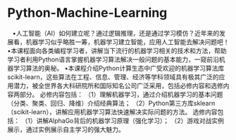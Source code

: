 # Python-Machine-Learning
    •人工智能（AI）如何建立呢？通过逻辑推理，还是通过学习模仿？近年来的发展看，机器学习似乎略胜一筹，机器学习建立智能，应用人工智能去解决问题吧！
    •本课程面向各类编程学习者，讲解当下流行的机器学习相关的技术和方法，帮助学习者利用Python语言掌握机器学习算法解决一般问题的基本能力，一窥前沿机器学习算法的奥秘。
    •本课程介绍Python计算生态中广受欢迎的机器学习算法库scikit-learn，这些算法在工程、信息、管理、经济等学科领域具有极其广泛的应用潜力，被全世界各大科研院所和国际知名公司广泛采用，包括必修内容和选修内容两部分。
    必修内容包括：
    （1）理解机器学习，通过介绍机器学习的基本问题（分类、聚类、回归、降维）介绍经典算法；
    （2）Python第三方库sklearn（scikit-learn），讲解应用机器学习算法快速解决实际问题的方法。
    选修内容包括：
    （1）讲解AlphaGo背后的机器学习原理（强化学习）；
    （2）游戏对战实例展示，通过实例展示自主学习的强大魅力。
